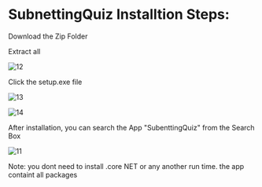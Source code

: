 # SubnettingQuiz Installtion Steps:

Download the Zip Folder

Extract all

![12](https://user-images.githubusercontent.com/100967318/172074793-68863425-c942-4ff4-a52b-1acf5e932e57.jpg)


Click the setup.exe file


![13](https://user-images.githubusercontent.com/100967318/172074867-94b6f570-f8b6-4174-9600-60d8c5cb0c9c.jpg)


![14](https://user-images.githubusercontent.com/100967318/172074882-bb9d8675-7963-405d-8202-f964a38cbda9.jpg)

After installation, you can search the App "SubenttingQuiz" from the Search Box


![11](https://user-images.githubusercontent.com/100967318/172074787-d3b93b68-a4c0-48e0-b631-a00b0e3f7f7f.jpg)



Note: you dont need to install .core NET or any another run time. the app containt all packages
